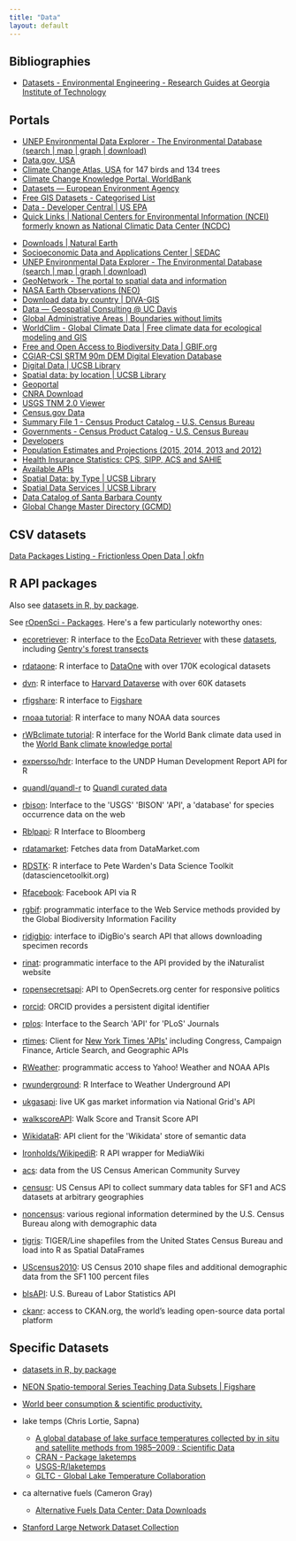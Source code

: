 ```yaml
---
title: "Data"
layout: default
---
```


## Bibliographies

- [Datasets - Environmental Engineering - Research Guides at Georgia Institute of Technology](http://libguides.gatech.edu/c.php?g=54014&p=349002)

## Portals

- [UNEP Environmental Data Explorer - The Environmental Database (search | map | graph | download)](http://geodata.grid.unep.ch/)
- [Data.gov, USA](http://catalog.data.gov/dataset)
- [Climate Change Atlas, USA](http://www.fs.fed.us/nrs/atlas/) for 147 birds and 134 trees
- [Climate Change Knowledge Portal, WorldBank](http://sdwebx.worldbank.org/climateportal/)
- [Datasets — European Environment Agency](http://www.eea.europa.eu/data-and-maps/data#c17=&c11=&c5=all&c0=5&b_start=0)
- [Free GIS Datasets - Categorised List](http://freegisdata.rtwilson.com/)
- [Data - Developer Central | US EPA](http://developer.epa.gov/category/data/)
- [Quick Links | National Centers for Environmental Information (NCEI) formerly known as National Climatic Data Center (NCDC)](https://www.ncdc.noaa.gov/data-access/quick-links)
* [Downloads | Natural Earth](http://www.naturalearthdata.com/downloads/)
* [Socioeconomic Data and Applications Center | SEDAC](http://sedac.ciesin.columbia.edu/)
* [UNEP Environmental Data Explorer - The Environmental Database (search | map | graph | download)](http://geodata.grid.unep.ch/)
* [GeoNetwork - The portal to spatial data and information](http://www.fao.org/geonetwork/srv/en/main.home)
* [NASA Earth Observations (NEO)](http://neo.sci.gsfc.nasa.gov/)
* [Download data by country | DIVA-GIS](http://www.diva-gis.org/gdata)
* [Data — Geospatial Consulting @ UC Davis](https://geospatial.ucdavis.edu/resources/data-cartography)
* [Global Administrative Areas | Boundaries without limits](http://gadm.org/)
* [WorldClim - Global Climate Data | Free climate data for ecological modeling and GIS](http://www.worldclim.org/)
* [Free and Open Access to Biodiversity Data | GBIF.org](http://www.gbif.org/)
* [CGIAR-CSI SRTM 90m DEM Digital Elevation Database](http://srtm.csi.cgiar.org/)
* [Digital Data | UCSB Library](http://www.library.ucsb.edu/mil/digital-data)
* [Spatial data: by location | UCSB Library](http://www.library.ucsb.edu/map-imagery-lab/spatial-data-location)
* [Geoportal](http://portal.gis.ca.gov/geoportal/catalog/main/home.page)
* [CNRA Download](http://www.atlas.ca.gov/download.html)
* [USGS TNM 2.0 Viewer](http://viewer.nationalmap.gov/viewer/)
* [Census.gov Data](http://www.census.gov/data.html)
* [Summary File 1 - Census Product Catalog - U.S. Census Bureau](http://www.census.gov/mp/www/cat/decennial_census_2010/summary_file_1_1.html)
* [Governments - Census Product Catalog - U.S. Census Bureau](http://www.census.gov/mp/www/cat/governments/)
* [Developers](http://www.census.gov/data/developers.html)
* [Population Estimates and Projections (2015, 2014, 2013 and 2012)](http://www.census.gov/data/developers/data-sets/population-estimates-and-projections.html)
* [Health Insurance Statistics: CPS, SIPP, ACS and SAHIE](http://www.census.gov/data/developers/data-sets/Health-Insurance-Statistics.html)
* [Available APIs](http://www.census.gov/data/developers/data-sets.html)
* [Spatial Data: by Type | UCSB Library](http://www.library.ucsb.edu/map-imagery-lab/spatial-data-type)
* [Spatial Data Services | UCSB Library](http://www.library.ucsb.edu/mil/gis-services)
* [Data Catalog of Santa Barbara County](http://cosb.countyofsb.org/gis/default.aspx?id=2802)
* [Global Change Master Directory (GCMD)](http://gcmd.nasa.gov/KeywordSearch/Keywords.do?Portal=GCMD&KeywordPath=Parameters|Home&MetadataType=0&Columns=0#maincontent)

## CSV datasets

[Data Packages Listing - Frictionless Open Data | okfn](http://data.okfn.org/data)

## R API packages

Also see [datasets in R, by package](https://vincentarelbundock.github.io/Rdatasets/datasets.html).

See [rOpenSci - Packages](https://ropensci.org/packages/#data_publication). Here's a few particularly noteworthy ones:

* [ecoretriever](https://github.com/ropensci/ecoretriever): R interface to the [EcoData Retriever](http://ecodataretriever.org) with these [datasets](http://www.ecodataretriever.org/available-data.html), including [Gentry's    forest transects](http://www.davidzeleny.net/anadat-r/doku.php/en:data:gentry)

* [rdataone](https://github.com/DataONEorg/rdataone): R interface to [DataOne](https://search.dataone.org) with over 170K ecological datasets
* [dvn](https://github.com/ropensci/dvn): R interface to [Harvard Dataverse](https://dataverse.harvard.edu/dataverse.xhtml?alias=harvard&q=) with over 60K datasets
* [rfigshare](https://github.com/ropensci/rfigshare): R interface to [Figshare](https://figshare.com/browse)

* [rnoaa tutorial](https://ropensci.org/tutorials/rnoaa_tutorial.html): R interface to many NOAA data sources
* [rWBclimate tutorial](https://ropensci.org/tutorials/rwbclimate_tutorial.html): R interface for the World Bank climate data used in the [World Bank climate knowledge portal](https://github.com/ropensci/rnoaa)

* [expersso/hdr](https://github.com/expersso/hdr): Interface to the UNDP Human Development Report API for R
* [quandl/quandl-r](https://github.com/quandl/quandl-r) to [Quandl curated data](https://www.quandl.com/browse)
* [rbison](https://cran.r-project.org/web/packages/rbison/index.html): Interface to the 'USGS' 'BISON' 'API', a 'database' for species occurrence data on the web
* [Rblpapi](https://cran.r-project.org/web/packages/Rblpapi/index.html): R Interface to Bloomberg
* [rdatamarket](https://cran.r-project.org/web/packages/rdatamarket/index.html): Fetches data from DataMarket.com
* [RDSTK](https://cran.r-project.org/web/packages/RDSTK/index.html): R interface to Pete Warden's Data Science Toolkit (datasciencetoolkit.org)
* [Rfacebook](https://cran.r-project.org/web/packages/Rfacebook/index.html): Facebook API via R
* [rgbif](https://cran.r-project.org/web/packages/rgbif/index.html): programmatic interface to the Web Service methods provided by the Global Biodiversity Information Facility
* [ridigbio](https://cran.r-project.org/web/packages/ridigbio/index.html): interface to iDigBio's search API that allows downloading specimen records
* [rinat](https://cran.r-project.org/web/packages/rinat/index.html): programmatic interface to the API provided by the iNaturalist website
* [ropensecretsapi](https://cran.r-project.org/web/packages/ropensecretsapi/index.html): API to OpenSecrets.org center for responsive politics
* [rorcid](https://cran.r-project.org/web/packages/rorcid/index.html): ORCID provides a persistent digital identifier
* [rplos](https://cran.r-project.org/web/packages/rplos/index.html): Interface to the Search 'API' for 'PLoS' Journals
* [rtimes](https://cran.r-project.org/web/packages/rtimes/index.html): Client for [New York Times 'APIs'](http://developer.nytimes.com/docs) including Congress, Campaign Finance, Article Search, and Geographic APIs
* [RWeather](https://cran.r-project.org/web/packages/RWeather/index.html): programmatic access to Yahoo! Weather and NOAA APIs
* [rwunderground](https://cran.r-project.org/web/packages/rwunderground/index.html): R Interface to Weather Underground API
* [ukgasapi](https://cran.r-project.org/web/packages/ukgasapi/index.html): live UK gas market information via National Grid's API
* [walkscoreAPI](https://cran.r-project.org/web/packages/walkscoreAPI/index.html): Walk Score and Transit Score API
* [WikidataR](https://cran.r-project.org/web/packages/WikidataR/index.html): API client for the 'Wikidata' store of semantic data
* [Ironholds/WikipediR](https://github.com/Ironholds/WikipediR#thanks-and-misc): R API wrapper for MediaWiki
* [acs](https://cran.r-project.org/web/packages/acs/index.html): data from the US Census American Community Survey
* [censusr](https://cran.r-project.org/web/packages/censusr/index.html): US Census API to collect summary data tables for SF1 and ACS datasets at arbitrary geographies
* [noncensus](https://cran.r-project.org/web/packages/noncensus/index.html): various regional information determined by the U.S. Census Bureau along with demographic data
* [tigris](https://cran.r-project.org/web/packages/tigris/index.html): TIGER/Line shapefiles from the United States Census Bureau and load into R as Spatial DataFrames
* [UScensus2010](https://cran.r-project.org/web/packages/UScensus2010/index.html): US Census 2010 shape files and additional demographic data from the SF1 100 percent files
* [blsAPI](https://cran.r-project.org/web/packages/blsAPI/index.html): U.S. Bureau of Labor Statistics API
* [ckanr](https://cran.r-project.org/web/packages/ckanr/index.html): access to CKAN.org, the world’s leading
open-source data portal platform


## Specific Datasets

- [datasets in R, by package](https://vincentarelbundock.github.io/Rdatasets/datasets.html)

- [NEON Spatio-temporal Series Teaching Data Subsets | Figshare](https://figshare.com/articles/Spatio_temporal_Series_Teaching_Data_Subsets/2009586)

- [World beer consumption & scientific productivity.](https://figshare.com/articles/World_beer_consumption_scientific_productivity_/664162)

- lake temps (Chris Lortie, Sapna)
  * [A global database of lake surface temperatures collected by in situ and satellite methods from 1985–2009 : Scientific Data](http://www.nature.com/articles/sdata20158)
  * [CRAN - Package laketemps](https://cran.r-project.org/web/packages/laketemps/index.html)
  * [USGS-R/laketemps](https://github.com/USGS-R/laketemps)
  * [GLTC - Global Lake Temperature Collaboration](http://www.laketemperature.org/)

- ca alternative fuels (Cameron Gray)
  * [Alternative Fuels Data Center: Data Downloads](http://www.afdc.energy.gov/data_download/)

- [Stanford Large Network Dataset Collection](http://snap.stanford.edu/data/)
